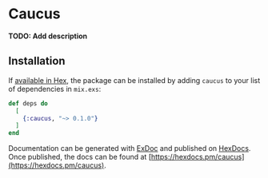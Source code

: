 # Caucus

**TODO: Add description**

## Installation

If [available in Hex](https://hex.pm/docs/publish), the package can be installed
by adding `caucus` to your list of dependencies in `mix.exs`:

```elixir
def deps do
  [
    {:caucus, "~> 0.1.0"}
  ]
end
```

Documentation can be generated with [ExDoc](https://github.com/elixir-lang/ex_doc)
and published on [HexDocs](https://hexdocs.pm). Once published, the docs can
be found at [https://hexdocs.pm/caucus](https://hexdocs.pm/caucus).

